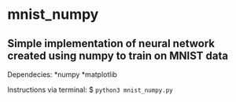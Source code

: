 # mnist_numpy
## Simple implementation of neural network created using numpy to train on MNIST data

Dependecies:
  *numpy
  *matplotlib
  
Instructions via terminal:
  $ `python3 mnist_numpy.py`
